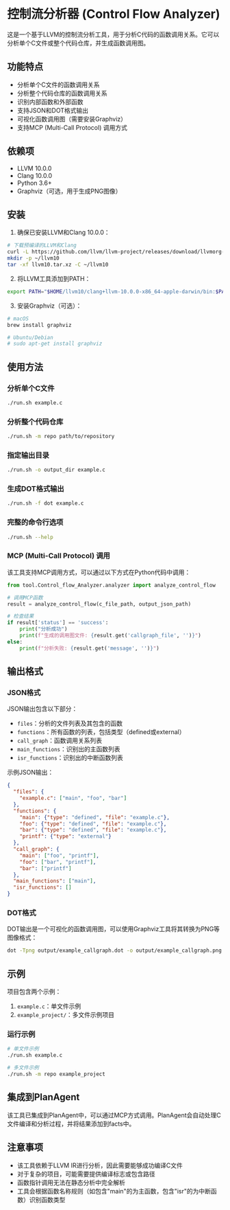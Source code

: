 # 控制流分析器 (Control Flow Analyzer)

这是一个基于LLVM的控制流分析工具，用于分析C代码的函数调用关系。它可以分析单个C文件或整个代码仓库，并生成函数调用图。

## 功能特点

- 分析单个C文件的函数调用关系
- 分析整个代码仓库的函数调用关系
- 识别内部函数和外部函数
- 支持JSON和DOT格式输出
- 可视化函数调用图（需要安装Graphviz）
- 支持MCP (Multi-Call Protocol) 调用方式

## 依赖项

- LLVM 10.0.0
- Clang 10.0.0
- Python 3.6+
- Graphviz（可选，用于生成PNG图像）

## 安装

1. 确保已安装LLVM和Clang 10.0.0：

```bash
# 下载预编译的LLVM和Clang
curl -L https://github.com/llvm/llvm-project/releases/download/llvmorg-10.0.0/clang+llvm-10.0.0-x86_64-apple-darwin.tar.xz -o llvm10.tar.xz
mkdir -p ~/llvm10
tar -xf llvm10.tar.xz -C ~/llvm10
```

2. 将LLVM工具添加到PATH：

```bash
export PATH="$HOME/llvm10/clang+llvm-10.0.0-x86_64-apple-darwin/bin:$PATH"
```

3. 安装Graphviz（可选）：

```bash
# macOS
brew install graphviz

# Ubuntu/Debian
# sudo apt-get install graphviz
```

## 使用方法

### 分析单个C文件

```bash
./run.sh example.c
```

### 分析整个代码仓库

```bash
./run.sh -m repo path/to/repository
```

### 指定输出目录

```bash
./run.sh -o output_dir example.c
```

### 生成DOT格式输出

```bash
./run.sh -f dot example.c
```

### 完整的命令行选项

```bash
./run.sh --help
```

### MCP (Multi-Call Protocol) 调用

该工具支持MCP调用方式，可以通过以下方式在Python代码中调用：

```python
from tool.Control_flow_Analyzer.analyzer import analyze_control_flow

# 调用MCP函数
result = analyze_control_flow(c_file_path, output_json_path)

# 检查结果
if result['status'] == 'success':
    print("分析成功")
    print(f"生成的调用图文件: {result.get('callgraph_file', '')}")
else:
    print(f"分析失败: {result.get('message', '')}")
```

## 输出格式

### JSON格式

JSON输出包含以下部分：

- `files`：分析的文件列表及其包含的函数
- `functions`：所有函数的列表，包括类型（defined或external）
- `call_graph`：函数调用关系列表
- `main_functions`：识别出的主函数列表
- `isr_functions`：识别出的中断函数列表

示例JSON输出：

```json
{
  "files": {
    "example.c": ["main", "foo", "bar"]
  },
  "functions": {
    "main": {"type": "defined", "file": "example.c"},
    "foo": {"type": "defined", "file": "example.c"},
    "bar": {"type": "defined", "file": "example.c"},
    "printf": {"type": "external"}
  },
  "call_graph": {
    "main": ["foo", "printf"],
    "foo": ["bar", "printf"],
    "bar": ["printf"]
  },
  "main_functions": ["main"],
  "isr_functions": []
}
```

### DOT格式

DOT输出是一个可视化的函数调用图，可以使用Graphviz工具将其转换为PNG等图像格式：

```bash
dot -Tpng output/example_callgraph.dot -o output/example_callgraph.png
```

## 示例

项目包含两个示例：

1. `example.c`：单文件示例
2. `example_project/`：多文件示例项目

### 运行示例

```bash
# 单文件示例
./run.sh example.c

# 多文件示例
./run.sh -m repo example_project
```

## 集成到PlanAgent

该工具已集成到PlanAgent中，可以通过MCP方式调用。PlanAgent会自动处理C文件编译和分析过程，并将结果添加到facts中。

## 注意事项

- 该工具依赖于LLVM IR进行分析，因此需要能够成功编译C文件
- 对于复杂的项目，可能需要提供编译标志或包含路径
- 函数指针调用无法在静态分析中完全解析
- 工具会根据函数名称规则（如包含"main"的为主函数，包含"isr"的为中断函数）识别函数类型 